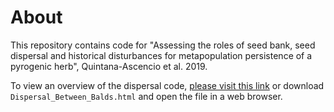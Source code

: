 # About
This repository contains code for "Assessing the roles of seed bank, seed dispersal and historical disturbances for metapopulation persistence of a pyrogenic herb", Quintana-Ascencio et al. 2019.

To view an overview of the dispersal code, [please visit this link](https://bochocki.github.io/Hypericum_2019/) or download `Dispersal_Between_Balds.html` and open the file in a web browser.
